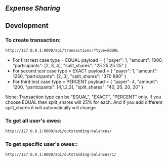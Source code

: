 ## _Expense Sharing_

## Development

### To create transaction:

```sh
http://127.0.0.1:8000/api/transactions/?type=EQUAL
```
- For first test case
  type = EQUAL
  payload = {
    "payer": 1,
    "amount": 1000,
    "participants": [2, 3, 4],
    "split_shares": "25 25 25 25"
}
- For second test case
  type = EXACT
  payload = {
    "payer": 1,
    "amount": 1250,
    "participants": [2, 3],
    "split_shares": "370 880"
}
- For third test case
  type = PERCENT
  payload = {
    "payer": 4,
    "amount": 1200,
    "participants": [4,1,2,3],
    "split_shares": "40, 20, 20, 20"
}

None: Transaction type can be "EQUAL", "EXACT", "PERCENT" only.
If you choose EQUAL then split_shares will 25% for each. And if you add different  split_shares it will automatically will change


### To get all user's owes:

```sh
http://127.0.0.1:8000/api/outstanding-balances/
```

### To get specific user's owes::

```sh
http://127.0.0.1:8000/api/outstanding-balances/1/
```

